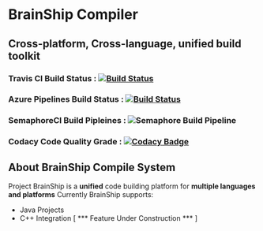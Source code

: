 # BrainShip Compiler
## Cross-platform, Cross-language, unified build toolkit
### Travis CI Build Status       :       [![Build Status](https://travis-ci.org/brain-ship/brainship-compiler.svg?branch=master)](https://travis-ci.org/brain-ship/brainship-compiler) 
### Azure Pipelines Build Status : [![Build Status](https://dev.azure.com/projectbrainship/projectbrainship/_apis/build/status/brain-ship.brainship-compiler?branchName=master)](https://dev.azure.com/projectbrainship/projectbrainship/_build/latest?definitionId=1&branchName=master) 
### SemaphoreCI Build Pipleines  : ![Semaphore Build Pipeline](https://brain-ship.semaphoreci.com/badges/brainship-compiler.svg?style=shields)
### Codacy Code Quality Grade : [![Codacy Badge](https://api.codacy.com/project/badge/Grade/dd528923c5b94102acefd2815278e004)](https://www.codacy.com/manual/project.brainship/brainship-compiler?utm_source=github.com&amp;utm_medium=referral&amp;utm_content=brain-ship/brainship-compiler&amp;utm_campaign=Badge_Grade)

## About BrainShip Compile System
Project BrainShip is a **unified** code building platform for **multiple languages and platforms**
Currently BrainShip supports:
*	Java Projects
*	C++ Integration [ *** Feature Under Construction *** ]